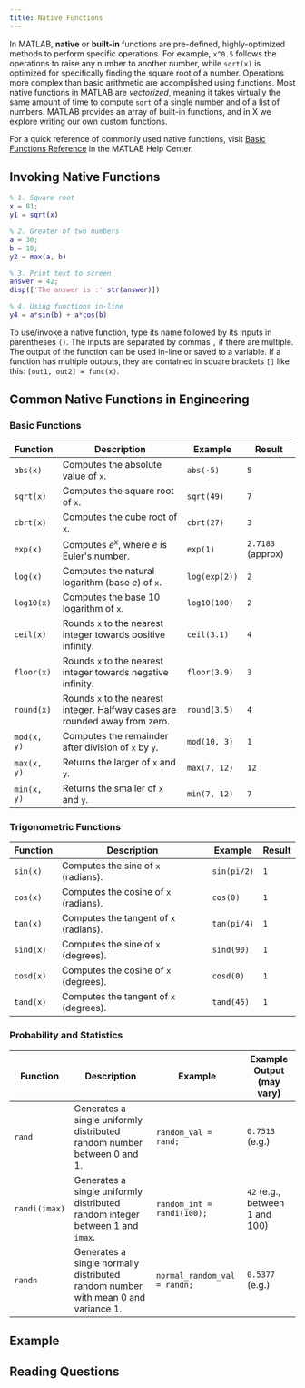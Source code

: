 ```yaml
---
title: Native Functions
---
```


In MATLAB, **native** or **built-in** functions are pre-defined, highly-optimized methods to perform specific operations.
For example, `x^0.5` follows the operations to raise any number to another number, while `sqrt(x)` is optimized for specifically finding the square root of a number.
Operations more complex than basic arithmetic are accomplished using functions.
Most native functions in MATLAB are *vectorized*, meaning it takes virtually the same amount of time to compute `sqrt` of a single number and of a list of numbers.
MATLAB provides an array of built-in functions, and in X we explore writing our own custom functions.

For a quick reference of commonly used native functions, visit [Basic Functions Reference](https://www.mathworks.com/content/dam/mathworks/fact-sheet/matlab-basic-functions-reference.pdf) in the MATLAB Help Center.

## Invoking Native Functions

```matlab
% 1. Square root
x = 81;
y1 = sqrt(x)

% 2. Greater of two numbers
a = 30;
b = 10;
y2 = max(a, b)

% 3. Print text to screen
answer = 42;
disp(['The answer is :' str(answer)])

% 4. Using functions in-line
y4 = a*sin(b) + a*cos(b)
```

To use/invoke a native function, type its name followed by its inputs in parentheses `()`.
The inputs are separated by commas `,` if there are multiple.
The output of the function can be used in-line or saved to a variable.
If a function has multiple outputs, they are contained in square brackets `[]` like this:
`[out1, out2] = func(x)`.

## Common Native Functions in Engineering

### Basic Functions

| Function | Description | Example | Result |
|---|---|---|---|
| `abs(x)` | Computes the absolute value of `x`. | `abs(-5)` | `5` |
| `sqrt(x)` | Computes the square root of `x`. | `sqrt(49)` | `7` |
| `cbrt(x)` | Computes the cube root of `x`. | `cbrt(27)` | `3` |
| `exp(x)` | Computes $e^x$, where $e$ is Euler's number. | `exp(1)` | `2.7183` (approx) |
| `log(x)` | Computes the natural logarithm (base $e$) of `x`. | `log(exp(2))` | `2` |
| `log10(x)` | Computes the base 10 logarithm of `x`. | `log10(100)` | `2` |
| `ceil(x)` | Rounds `x` to the nearest integer towards positive infinity. | `ceil(3.1)` | `4` |
| `floor(x)` | Rounds `x` to the nearest integer towards negative infinity. | `floor(3.9)` | `3` |
| `round(x)` | Rounds `x` to the nearest integer. Halfway cases are rounded away from zero. | `round(3.5)` | `4` |
| `mod(x, y)` | Computes the remainder after division of `x` by `y`. | `mod(10, 3)` | `1` |
| `max(x, y)` | Returns the larger of `x` and `y`. | `max(7, 12)` | `12` |
| `min(x, y)` | Returns the smaller of `x` and `y`. | `min(7, 12)` | `7` |

### Trigonometric Functions
| Function | Description | Example | Result |
|---|---|---|---|
| `sin(x)` | Computes the sine of `x` (radians). | `sin(pi/2)` | `1` |
| `cos(x)` | Computes the cosine of `x` (radians). | `cos(0)` | `1` |
| `tan(x)` | Computes the tangent of `x` (radians). | `tan(pi/4)` | `1` |
| `sind(x)` | Computes the sine of `x` (degrees). | `sind(90)` | `1` |
| `cosd(x)` | Computes the cosine of `x` (degrees). | `cosd(0)` | `1` |
| `tand(x)` | Computes the tangent of `x` (degrees). | `tand(45)` | `1` |

### Probability and Statistics

| Function | Description | Example | Example Output (may vary) |
|---|---|---|---|
| `rand` | Generates a single uniformly distributed random number between 0 and 1. | `random_val = rand;` | `0.7513` (e.g.) |
| `randi(imax)` | Generates a single uniformly distributed random integer between 1 and `imax`. | `random_int = randi(100);` | `42` (e.g., between 1 and 100) |
| `randn` | Generates a single normally distributed random number with mean 0 and variance 1. | `normal_random_val = randn;` | `0.5377` (e.g.) |

## Example

## Reading Questions
